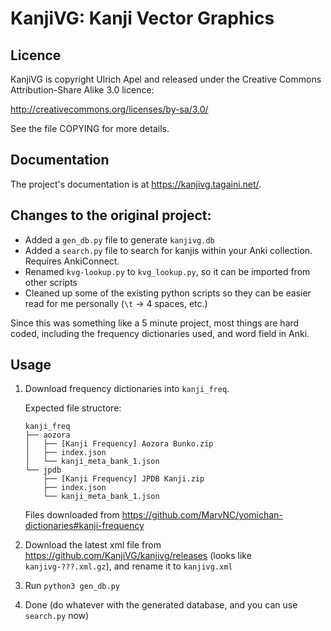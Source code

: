 # KanjiVG: Kanji Vector Graphics

## Licence

KanjiVG is copyright Ulrich Apel and released under the Creative Commons
Attribution-Share Alike 3.0 licence:

http://creativecommons.org/licenses/by-sa/3.0/

See the file COPYING for more details.

## Documentation

The project's documentation is at https://kanjivg.tagaini.net/.

## Changes to the original project:
- Added a `gen_db.py` file to generate `kanjivg.db`
- Added a `search.py` file to search for kanjis within your Anki collection. Requires AnkiConnect.
- Renamed `kvg-lookup.py` to `kvg_lookup.py`, so it can be imported from other scripts
- Cleaned up some of the existing python scripts so they can be easier read for me personally (`\t` -> 4 spaces, etc.)

Since this was something like a 5 minute project, most things are hard coded,
including the frequency dictionaries used, and word field in Anki.

## Usage
1.  Download frequency dictionaries into `kanji_freq`.

    Expected file structore:

    ```
    kanji_freq
    ├── aozora
    │   ├── [Kanji Frequency] Aozora Bunko.zip
    │   ├── index.json
    │   └── kanji_meta_bank_1.json
    └── jpdb
        ├── [Kanji Frequency] JPDB Kanji.zip
        ├── index.json
        └── kanji_meta_bank_1.json
    ```

    Files downloaded from https://github.com/MarvNC/yomichan-dictionaries#kanji-frequency

2.  Download the latest xml file from https://github.com/KanjiVG/kanjivg/releases
    (looks like `kanjivg-???.xml.gz`), and rename it to `kanjivg.xml`

3.  Run `python3 gen_db.py`
4.  Done (do whatever with the generated database, and you can use `search.py` now)

